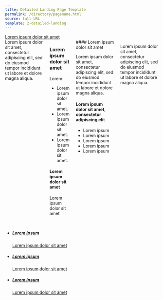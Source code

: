 ```yaml
---
title: Detailed Landing Page Template
permalink: /directory/pagename.html
source: full URL
template: 2-detailed-landing
---
```

<!-- Note: The title of the page is what will appear in the breadcrumbs -->

<div class="main" role="main" markdown="0">

<div class="action-bar">
  <div class="row">
    <div class="small-12 columns">
      <a class="usa-button-primary va-button-primary" href="/directory/subdir/">Lorem ipsum dolor sit amet</a>
    </div>
  </div>
</div>

<div class="section one" markdown="0">



<div class="primary" markdown="0">
<div class="row" markdown="0">
<div class="small-12 columns" markdown="1">
<div markdown="1">
Lorem ipsum dolor sit amet, consectetur adipiscing elit, sed do eiusmod tempor incididunt ut labore et dolore magna aliqua. 
</div>
<div class="call-out" markdown="1">

### Lorem ipsum dolor sit amet ### 
Lorem:

- Lorem ipsum dolor sit amet.
- Lorem ipsum dolor sit amet.
- Lorem ipsum dolor sit amet.

#### Lorem ipsum dolor sit amet

Lorem ipsum dolor sit amet
</div>
<div markdown="1">
#### Lorem ipsum dolor sit amet

Lorem ipsum dolor sit amet, consectetur adipiscing elit, sed do eiusmod tempor incididunt ut labore et dolore magna aliqua. 


#### Lorem ipsum dolor sit amet, consectetur adipiscing elit

- Lorem ipsum
- Lorem ipsum
- Lorem ipsum
- Lorem ipsum
- Lorem ipsum
</div>

Lorem ipsum dolor sit amet, consectetur adipiscing elit, sed do eiusmod tempor incididunt ut labore et dolore magna aliqua.
</div>


</div>
</div>

<div class="navigation">
<div class="row">
<div class="small-12 columns">

<ul class="small-block-grid-1 medium-block-grid-3 cards small">


<li>
<a href="/directory/subdir/">
<h5>Lorem ipsum</h5>
<span>Lorem ipsum dolor sit amet</span>
</a>
</li>

<li>
<a href="/directory/subdir/">
<h5>Lorem ipsum</h5>
<span>Lorem ipsum dolor sit amet</span>
</a>
</li>

<li>
<a href="/directory/subdir/">
<h5>Lorem ipsum</h5>
<span>Lorem ipsum dolor sit amet</span>
</a>
</li>

</ul>
</div>
</div>
</div>

</div>
